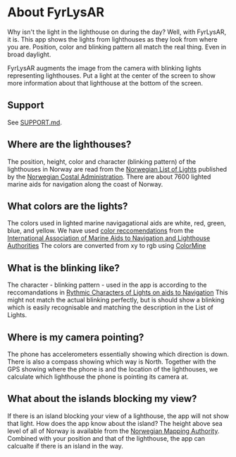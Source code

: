 # About FyrLysAR

Why isn't the light in the lighthouse on during the day? Well, with FyrLysAR,
it is. This app shows the lights from lighthouses as they look from where you
are. Position, color and blinking pattern all match the real thing. Even in
broad daylight.

FyrLysAR augments the image from the camera with blinking lights representing
lighthouses. Put a light at the center of the screen to show more information
about that lighthouse at the bottom of the screen.

## Support

See [SUPPORT.md](support.md).

## Where are the lighthouses?

The position, height, color and character (blinking pattern) of the
lighthouses in Norway are read from the
[Norwegian List of Lights](https://nfs.kystverket.no/fyrlister/Fyrliste_HeleLandet.pdf)
published by the [Norwegian Costal Administration](https://kystverket.no).
There are about 7600 lighted marine aids for navigation along the
coast of Norway.

## What colors are the lights?

The colors used in lighted marine navigagational aids are white, red, green,
blue, and yellow. We have used [color reccomendations](https://www.iala-aism.org/product/r0201/)
from the [International Association of Marine Aids to Navigation and Lighthouse Authorities](https://www.iala-aism.org)
The colors are converted from xy to rgb using [ColorMine](https://colormine.org/convert/rgb-to-yxy)

## What is the blinking like?

The character - blinking pattern - used in the app is according to the
reccomandations in
[Rythmic Characters of Lights on aids to Navigation](https://www.iala-aism.org/product/r0110/)
This might not match the actual blinking perfectly, but is should show a
blinking which is easily recognisable and matching the description in the
List of Lights.

## Where is my camera pointing?

The phone has accelerometers essentially showing which direction is down. There
is also a compass showing which way is North. Together with the GPS showing
where the phone is and the location of the lighthouses, we calculate which
lighthouse the phone is pointing its camera at.

## What about the islands blocking my view?

If there is an island blocking your view of a lighthouse, the app will not show
that light. How does the app know about the island? The height above sea
level of all of Norway is available from the
[Norwegian Mapping Authority](https://hoydedata.no/LaserInnsyn2/). Combined
with your position and that of the lighthouse, the app can calcualte if there
is an island in the way.
